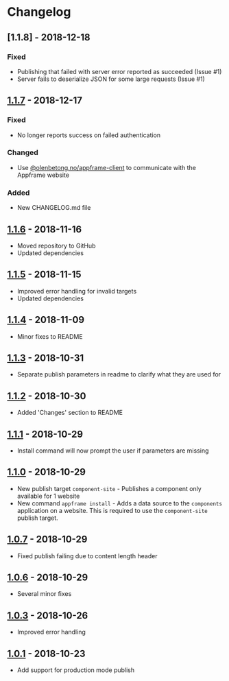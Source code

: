 
# Changelog

## [1.1.8] - 2018-12-18

### Fixed
- Publishing that failed with server error reported as succeeded (Issue #1)
- Server fails to deserialize JSON for some large requests (Issue #1)

## [1.1.7] - 2018-12-17
### Fixed
- No longer reports success on failed authentication
### Changed
- Use [@olenbetong.no/appframe-client](https://www.npmjs.com/package/@olenbetong/appframe-client) to communicate with the Appframe website
### Added
- New CHANGELOG.md file

## [1.1.6] - 2018-11-16
- Moved repository to GitHub
- Updated dependencies

## [1.1.5] - 2018-11-15
- Improved error handling for invalid targets
- Updated dependencies

## [1.1.4] - 2018-11-09
- Minor fixes to README

## [1.1.3] - 2018-10-31
- Separate publish parameters in readme to clarify what they are used for

## [1.1.2] - 2018-10-30
- Added 'Changes' section to README

## [1.1.1] - 2018-10-29
- Install command will now prompt the user if parameters are missing

## [1.1.0] - 2018-10-29
- New publish target `component-site` - Publishes a component only available for 1 website
- New command `appframe install` - Adds a data source to the `components` application on a website. This is required to use the `component-site` publish target.

## [1.0.7] - 2018-10-29
- Fixed publish failing due to content length header

## [1.0.6] - 2018-10-29
- Several minor fixes

## [1.0.3] - 2018-10-26
- Improved error handling

## [1.0.1] - 2018-10-23
- Add support for production mode publish

[UNRELEASED]: https://github.com/bjornarvh/appframe-cli/compare/v1.1.7...HEAD
[1.1.7]: https://github.com/bjornarvh/appframe-cli/compare/v1.1.6...v1.1.7
[1.1.6]: https://github.com/bjornarvh/appframe-cli/compare/v1.1.5...v1.1.6
[1.1.5]: https://github.com/bjornarvh/appframe-cli/compare/v1.1.4...v1.1.5
[1.1.4]: https://github.com/bjornarvh/appframe-cli/compare/v1.1.3...v1.1.4
[1.1.3]: https://github.com/bjornarvh/appframe-cli/compare/v1.1.2...v1.1.3
[1.1.2]: https://github.com/bjornarvh/appframe-cli/compare/v1.1.1...v1.1.2
[1.1.1]: https://github.com/bjornarvh/appframe-cli/compare/v1.1.0...v1.1.1
[1.1.0]: https://github.com/bjornarvh/appframe-cli/compare/v1.0.7...v1.1.0
[1.0.7]: https://github.com/bjornarvh/appframe-cli/compare/v1.0.6...v1.0.7
[1.0.6]: https://github.com/bjornarvh/appframe-cli/compare/v1.0.3...v1.0.6
[1.0.3]: https://github.com/bjornarvh/appframe-cli/compare/v1.0.1...v1.0.3
[1.0.1]: https://github.com/bjornarvh/appframe-cli/compare/v1.0.0...v1.0.1